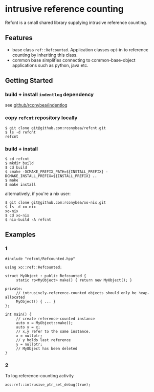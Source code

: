 # intrusive reference counting

Refcnt is a small shared library supplying intrusive reference counting.

## Features

- base class `ref::Refcounted`.
  Application classes opt-in to reference counting by inheriting this class.
- common base simplifies connecting to common-base-object applications such as python, java etc.

## Getting Started

### build + install `indentlog` dependency

see [github/rconybea/indentlog](https://github.com/Rconybea/indentlog)

### copy `refcnt` repository locally
```
$ git clone git@github.com:rconybea/refcnt.git
$ ls -d refcnt
refcnt
```

### build + install
```
$ cd refcnt
$ mkdir build
$ cd build
$ cmake -DCMAKE_PREFIX_PATH=${INSTALL_PREFIX} -DCMAKE_INSTALL_PREFIX=${INSTALL_PREFIX} ..
$ make
$ make install
```

alternatively,  if you're a nix user:
```
$ git clone git@github.com:rconybea/xo-nix.git
$ ls -d xo-nix
xo-nix
$ cd xo-nix
$ nix-build -A refcnt
```

## Examples

### 1
```
#include "refcnt/Refcounted.hpp"

using xo::ref::Refcounted;

struct MyObject : public Refcounted {
     static rp<MyObject> make() { return new MyObject(); }

private:
     // intrusively-reference-counted objects should only be heap-allocated
     MyObject() { ... }
};

int main() {
     // create reference-counted instance
     auto x = MyObject::make();
     auto y = x;
     // x,y refer to the same instance.
     x = nullptr;
     // y holds last reference
     y = nullptr;
     // MyObject has been deleted
}
```

### 2

To log reference-counting activity

```
xo::ref::intrusive_ptr_set_debug(true);
```
